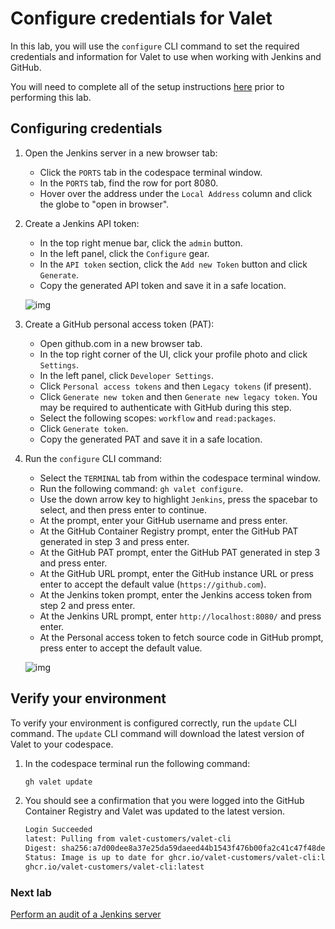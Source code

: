 # Configure credentials for Valet

In this lab, you will use the `configure` CLI command to set the required credentials and information for Valet to use when working with Jenkins and GitHub.

You will need to complete all of the setup instructions [here](./readme.md#configure-your-codespace) prior to performing this lab.

## Configuring credentials

1. Open the Jenkins server in a new browser tab:
   - Click the `PORTS` tab in the codespace terminal window.
   - In the `PORTS` tab, find the row for port 8080.
   - Hover over the address under the `Local Address` column and click the globe to "open in browser".

2. Create a Jenkins API token:
   - In the top right menue bar, click the `admin` button.
   - In the left panel, click the `Configure` gear.
   - In the `API token` section, click the `Add new Token` button and click `Generate`.
   - Copy the generated API token and save it in a safe location.

   ![img](https://user-images.githubusercontent.com/19557880/184041667-d06cb7f2-a885-474e-b728-7567314aeaf3.png)

3. Create a GitHub personal access token (PAT):
    - Open github.com in a new browser tab.
    - In the top right corner of the UI, click your profile photo and click `Settings`.
    - In the left panel, click `Developer Settings`.
    - Click `Personal access tokens` and then `Legacy tokens` (if present).
    - Click `Generate new token` and then `Generate new legacy token`. You may be required to authenticate with GitHub during this step.
    - Select the following scopes: `workflow` and `read:packages`.
    - Click `Generate token`.
    - Copy the generated PAT and save it in a safe location.
4. Run the `configure` CLI command:
   - Select the `TERMINAL` tab from within the codespace terminal window.
   - Run the following command: `gh valet configure`.
   - Use the down arrow key to highlight `Jenkins`, press the spacebar to select, and then press enter to continue.
   - At the prompt, enter your GitHub username and press enter.
   - At the GitHub Container Registry prompt, enter the GitHub PAT generated in step 3 and press enter.
   - At the GitHub PAT prompt, enter the GitHub PAT generated in step 3 and press enter.
   - At the GitHub URL prompt, enter the GitHub instance URL or press enter to accept the default value (`https://github.com`).
   - At the Jenkins token prompt, enter the Jenkins access token from step 2 and press enter.
   - At the Jenkins URL prompt, enter `http://localhost:8080/` and press enter.
   - At the Personal access token to fetch source code in GitHub prompt, press enter to accept the default value.

   ![img](https://user-images.githubusercontent.com/19557880/184041328-ce54ea22-b0cd-4c84-b02c-10ad7b09ad89.png)

## Verify your environment

To verify your environment is configured correctly, run the `update` CLI command. The `update` CLI command will download the latest version of Valet to your codespace.

1. In the codespace terminal run the following command:

   ```bash
   gh valet update
   ```

2. You should see a confirmation that you were logged into the GitHub Container Registry and Valet was updated to the latest version.

   ```bash
   Login Succeeded
   latest: Pulling from valet-customers/valet-cli
   Digest: sha256:a7d00dee8a37e25da59daeed44b1543f476b00fa2c41c47f48deeaf34a215bbb
   Status: Image is up to date for ghcr.io/valet-customers/valet-cli:latest
   ghcr.io/valet-customers/valet-cli:latest
   ```

### Next lab

[Perform an audit of a Jenkins server](2-audit.md#perform-an-audit-of-a-jenkins-server)
